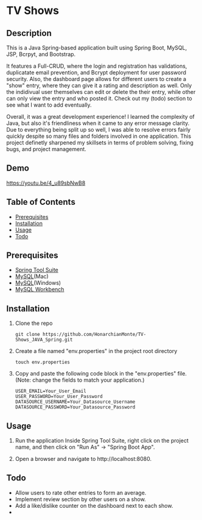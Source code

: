 # TV Shows

## Description 
This is a Java Spring-based application built using Spring Boot, MySQL, JSP, Bcrpyt, and Bootstrap.

It features a Full-CRUD, where the login and registration has validations, duplicatate email prevention, and Bcrypt deployment for user password security. Also, the dashboard page allows for different users to create a "show" entry, where they can give it a rating and description as well. Only the indidivual user themselves can edit or delete the their entry, while other can only view the entry and who posted it. Check out my (todo) section to see what I want to add eventually.

Overall, it was a great development experience! I learned the complexity of Java, but also it's friendliness when it came to any error message clarity. Due to everything being split up so well, I was able to resolve errors fairly quickly despite so many files and folders involved in one application. This project definetly sharpened my skillsets in terms of problem solving, fixing bugs, and project management. 

## Demo
https://youtu.be/4_u89sbNwB8

## Table of Contents
- [Prerequisites](#prerequisites)
- [Installation](#installation)
- [Usage](#usage)
- [Todo](#todo)

## Prerequisites
- [Spring Tool Suite](https://spring.io/tools)
- [MySQL](https://downloads.mysql.com/archives/community/)(Mac)
- [MySQL](https://dev.mysql.com/downloads/windows/installer/8.0.html)(Windows)
- [MySQL Workbench](https://dev.mysql.com/downloads/workbench/#downloads)

## Installation 
1. Clone the repo
   ```
   git clone https://github.com/HonarchianMonte/TV-Shows_JAVA_Spring.git
   ```

2. Create a file named "env.properties" in the project root directory
   ```
   touch env.properties
   ```

3. Copy and paste the following code block in the "env.properties" file. (Note: change the fields to match your application.)
   ```
   USER_EMAIL=Your_User_Email
   USER_PASSWORD=Your_User_Password
   DATASOURCE_USERNAME=Your_Datasource_Username
   DATASOURCE_PASSWORD=Your_Datasource_Password
   ```

## Usage
1. Run the application 
   Inside Spring Tool Suite, right click on the project name, and then click on "Run As" -> "Spring Boot App". 

2. Open a browser and navigate to http://localhost:8080.

## Todo
- Allow users to rate other entries to form an average.
- Implement review section by other users on a show.
- Add a like/dislike counter on the dashboard next to each show.
- 
